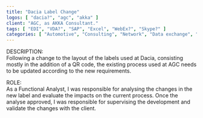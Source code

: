```yaml
---
title: "Dacia Label Change"
logos: [ "dacia?", "agc", "akka" ]
client: "AGC, as AKKA Consultant."
tags: [ "EDI", "VDA?", "SAP", "Excel", "WebEx?", "Skype?" ]
categories: [ "Automotive", "Consulting", "Network", "Data exchange", "Project management", "Team management" ]
---
```


DESCRIPTION:<br>
Following a change to the layout of the labels used at Dacia, consisting mostly in the addition of a QR code, the existing process used at AGC needs to be updated according to the new requirements.<br>

ROLE:<br>
As a Functional Analyst, I was responsible for analysing the changes in the new label and evaluate the impacts on the current process. Once the analyse approved, I was responsible for supervising the development and validate the changes with the client.
